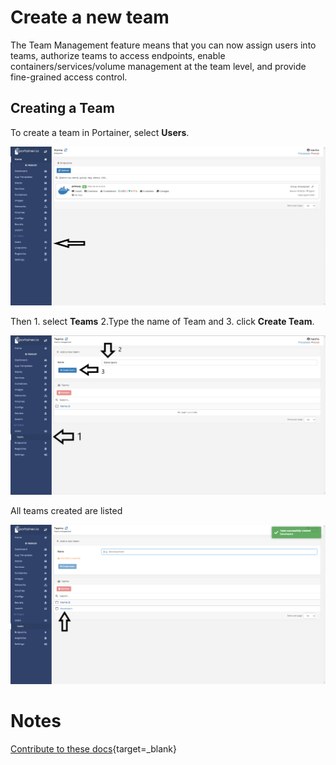 # Create a new team

The Team Management feature means that you can now assign users into teams, authorize teams to access endpoints, enable containers/services/volume management at the team level, and provide fine-grained access control.

## Creating a Team

To create a team in Portainer, select <b>Users</b>.

![team](assets/team1.png)

Then 1. select <b>Teams</b> 2.Type the name of Team and 3. click <b>Create Team</b>.

![team](assets/team2.webp)

All teams created are listed

![team](assets/team3.png)

# Notes

[Contribute to these docs](https://github.com/portainer/portainer-docs/blob/master/contributing.md){target=_blank}